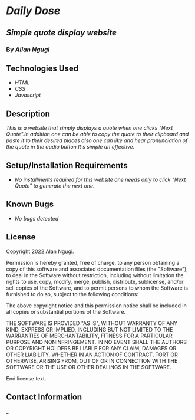 # _Daily Dose_

## _Simple quote display website_

### By _**Allan Ngugi**_

## Technologies Used

* _HTML_
* _CSS_
* _Javascript_

## Description

_This is a website that simply displays a quote when one clicks "Next Quote".In addition one can be able to copy the quote to their clipboard and paste it to their desired
places also one can like and hear pronunciation of the quote in the audio button.It's simple an effective._

## Setup/Installation Requirements

* _No installments required for  this website one needs only to click "Next Quote" to generate the next one._

## Known Bugs

* _No bugs detected_

## License

Copyright 2022 Alan Ngugi.

Permission is hereby granted, free of charge, to any person obtaining a copy of this software and associated documentation files (the "Software"), to deal in the Software without restriction, including without limitation the rights to use, copy, modify, merge, publish, distribute, sublicense, and/or sell copies of the Software, and to permit persons to whom the Software is furnished to do so, subject to the following conditions:

The above copyright notice and this permission notice shall be included in all copies or substantial portions of the Software.

THE SOFTWARE IS PROVIDED "AS IS", WITHOUT WARRANTY OF ANY KIND, EXPRESS OR IMPLIED, INCLUDING BUT NOT LIMITED TO THE WARRANTIES OF MERCHANTABILITY, FITNESS FOR A PARTICULAR PURPOSE AND NONINFRINGEMENT. IN NO EVENT SHALL THE AUTHORS OR COPYRIGHT HOLDERS BE LIABLE FOR ANY CLAIM, DAMAGES OR OTHER LIABILITY, WHETHER IN AN ACTION OF CONTRACT, TORT OR OTHERWISE, ARISING FROM, OUT OF OR IN CONNECTION WITH THE SOFTWARE OR THE USE OR OTHER DEALINGS IN THE SOFTWARE.

End license text.

## Contact Information

_
